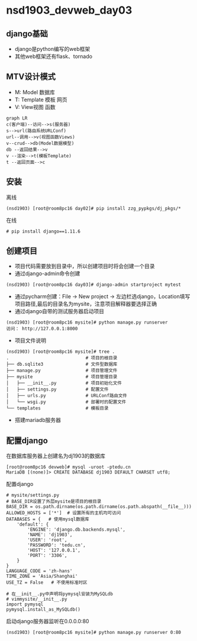 # nsd1903_devweb_day03

## django基础

- django是python编写的web框架
- 其他web框架还有flask、tornado

## MTV设计模式

- M: Model 数据库
- T: Template 模板 网页
- V: View视图 函数

```mermaid
graph LR
c(客户端)--访问-->s(服务器)
s-->url(路由系统URLConf)
url--调用-->v(视图函数Views)
v--crud-->db(Model数据模型)
db --返回结果-->v
v --渲染-->t(模板Template)
t --返回页面-->c

```

## 安装

离线

```shell
(nsd1903) [root@room8pc16 day02]# pip install zzg_pypkgs/dj_pkgs/*
```

在线

```shell
# pip install django==1.11.6
```

## 创建项目

- 项目代码需要放到目录中，所以创建项目时将会创建一个目录
- 通过django-admin命令创建

```shell
(nsd1903) [root@room8pc16 day03]# django-admin startproject mytest
```

- 通过pycharm创建：File -> New project -> 左边栏选django，Location填写项目路径,最后的目录名为mysite，注意项目解释器要选择正确
- 通过django自带的测试服务器启动项目

```shell
(nsd1903) [root@room8pc16 mysite]# python manage.py runserver
访问： http://127.0.0.1:8000
```

- 项目文件说明

```shell
(nsd1903) [root@room8pc16 mysite]# tree .
.                             # 项目的根目录
├── db.sqlite3                # 文件型数据库
├── manage.py                 # 项目管理文件
├── mysite                    # 项目管理目录
│   ├── __init__.py           # 项目初始化文件
│   ├── settings.py           # 配置文件
│   ├── urls.py               # URLConf路由文件
│   └── wsgi.py               # 部署时的配置文件
└── templates                 # 模板目录
```

- 搭建mariadb服务器

## 配置django

在数据库服务器上创建名为dj1903的数据库

```shell
[root@room8pc16 devweb]# mysql -uroot -ptedu.cn
MariaDB [(none)]> CREATE DATABASE dj1903 DEFAULT CHARSET utf8;
```

配置django

```shell
# mysite/settings.py
# BASE_DIR设置了外层mysite是项目的根目录
BASE_DIR = os.path.dirname(os.path.dirname(os.path.abspath(__file__)))
ALLOWED_HOSTS = ['*']  # 设置所有的主机均可访问
DATABASES = {   # 使用mysql数据库
    'default': {
        'ENGINE': 'django.db.backends.mysql',
        'NAME': 'dj1903',
        'USER': 'root',
        'PASSWORD': 'tedu.cn',
        'HOST': '127.0.0.1',
        'PORT': '3306',
    }
}
LANGUAGE_CODE = 'zh-hans'
TIME_ZONE = 'Asia/Shanghai'
USE_TZ = False   # 不使用标准时区

# 在__init__.py中声明将pymysql安装为MySQLdb
# vimmysite/__init__.py
import pymysql
pymysql.install_as_MySQLdb()
```

启动django服务器监听在0.0.0.0:80

```shell
(nsd1903) [root@room8pc16 mysite]# python manage.py runserver 0:80
```







